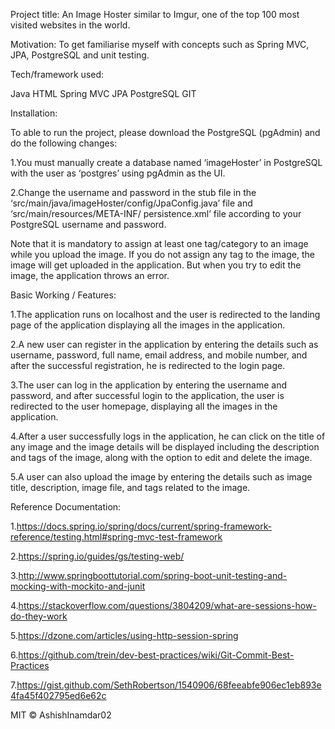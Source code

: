 Project title:
An Image Hoster similar to Imgur, one of the top 100 most visited websites in the world.

Motivation:
To get familiarise myself with concepts such as Spring MVC, JPA, PostgreSQL and unit testing.

Tech/framework used:

Java
HTML
Spring MVC
JPA
PostgreSQL
GIT

Installation:

To able to run the project, please download the PostgreSQL (pgAdmin) and do the following changes:
  
  1.You must manually create a database named ‘imageHoster’ in PostgreSQL with the user as ‘postgres’ using pgAdmin as the UI.

  2.Change the username and password in the stub file in the ‘src/main/java/imageHoster/config/JpaConfig.java’ file and ‘src/main/resources/META-INF/ persistence.xml’ file according to your PostgreSQL username and password.

Note that it is mandatory to assign at least one tag/category to an image while you upload the image. If you do not assign any tag to the image, the image will get uploaded in the application. But when you try to edit the image, the application throws an error.

Basic Working / Features:

  1.The application runs on localhost and the user is redirected to the landing page of the application displaying all the images in the application.

  2.A new user can register in the application by entering the details such as username, password, full name, email address, and mobile number, and after the   successful registration, he is redirected to the login page.

  3.The user can log in the application by entering the username and password, and after successful login to the application, the user is redirected to the user    homepage, displaying all the images in the application.

  4.After a user successfully logs in the application, he can click on the title of any image and the image details will be displayed including the description and tags of the image, along with the option to edit and delete the image.

  5.A user can also upload the image by entering the details such as image title, description, image file, and tags related to the image.

Reference Documentation:

  1.https://docs.spring.io/spring/docs/current/spring-framework-reference/testing.html#spring-mvc-test-framework
  
  2.https://spring.io/guides/gs/testing-web/
  
  3.http://www.springboottutorial.com/spring-boot-unit-testing-and-mocking-with-mockito-and-junit
  
  4.https://stackoverflow.com/questions/3804209/what-are-sessions-how-do-they-work
  
  5.https://dzone.com/articles/using-http-session-spring
  
  6.https://github.com/trein/dev-best-practices/wiki/Git-Commit-Best-Practices
  
  7.https://gist.github.com/SethRobertson/1540906/68feeabfe906ec1eb893e4fa45f402795ed6e62c

MIT © AshishInamdar02
